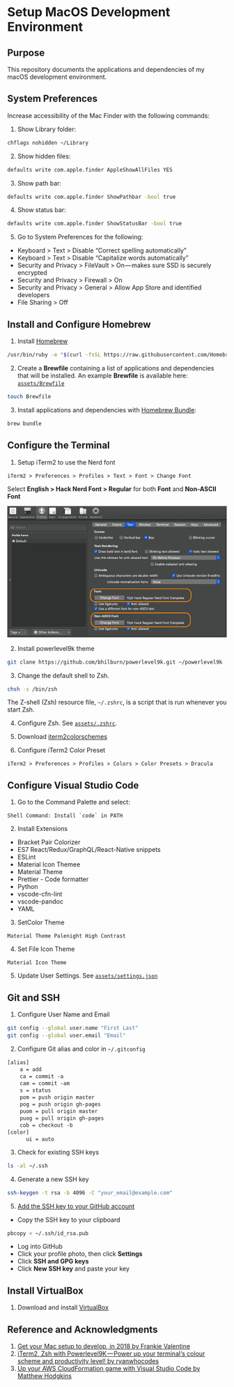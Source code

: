 # Setup MacOS Development Environment

## Purpose
This repository documents the applications and dependencies of my macOS development environment.

## System Preferences

Increase accessibility of the Mac Finder with the following commands:

1. Show Library folder:
```bash
chflags nohidden ~/Library
```

2. Show hidden files:
```bash
defaults write com.apple.finder AppleShowAllFiles YES
```

3. Show path bar:
```bash
defaults write com.apple.finder ShowPathbar -bool true
```

4. Show status bar:
```bash
defaults write com.apple.finder ShowStatusBar -bool true
```

5. Go to System Preferences for the following:

- Keyboard > Text > Disable “Correct spelling automatically”
- Keyboard > Text > Disable “Capitalize words automatically”
- Security and Privacy > FileVault > On — makes sure SSD is securely encrypted
- Security and Privacy > Firewall > On
- Security and Privacy > General > Allow App Store and identified developers
- File Sharing > Off


## Install and Configure Homebrew

1. Install [Homebrew](https://brew.sh/)
```bash
/usr/bin/ruby -e "$(curl -fsSL https://raw.githubusercontent.com/Homebrew/install/master/install)"
```

2. Create a **Brewfile** containing a list of applications and dependencies that will be installed. An example **Brewfile** is available here: [`assets/Brewfile`](assets/Brewfile)
```bash
touch Brewfile
```

3. Install applications and dependencies with [Homebrew Bundle](https://github.com/Homebrew/homebrew-bundle):
```bash
brew bundle
```

## Configure the Terminal
1. Setup iTerm2 to use the Nerd font
```
iTerm2 > Preferences > Profiles > Text > Font > Change Font
```
Select **English > Hack Nerd Font > Regular** for both **Font** and **Non-ASCII Font**

![alt tex](assets/iTerm2-font-config.png "iTerm2 Font Preferences")

2. Install powerlevel9k theme
```bash
git clone https://github.com/bhilburn/powerlevel9k.git ~/powerlevel9k
```

3. Change the default shell to Zsh.
```bash
chsh -s /bin/zsh
```

The Z-shell (Zsh) resource file, `~/.zshrc`, is a script that is run whenever you start Zsh.

4. Configure Zsh. See [`assets/.zshrc`](assets/.zshrc).

5. Download [iterm2colorschemes](https://iterm2colorschemes.com/)

6. Configure iTerm2 Color Preset
```
iTerm2 > Preferences > Profiles > Colors > Color Presets > Dracula
```

## Configure Visual Studio Code
1. Go to the Command Palette and select:
```
Shell Command: Install `code` in PATH
```

2. Install Extensions
- Bracket Pair Colorizer
- ES7 React/Redux/GraphQL/React-Native snippets
- ESLint
- Material Icon Themee
- Material Theme
- Prettier - Code formatter
- Python
- vscode-cfn-lint
- vscode-pandoc
- YAML

3. SetColor Theme
```
Material Theme Palenight High Contrast
```

4. Set File Icon Theme
```
Material Icon Theme
```

5. Update User Settings. See [`assets/settings.json`](assets/settings.json)

## Git and SSH
1. Configure User Name and Email
```bash
git config --global user.name "First Last"
git config --global user.email "Email"
```
2. Configure Git alias and color in `~/.gitconfig`
```
[alias]
    a = add
    ca = commit -a
    cam = commit -am
    s = status
    pom = push origin master
    pog = push origin gh-pages
    puom = pull origin master
    puog = pull origin gh-pages
    cob = checkout -b
[color]
	  ui = auto
```
3. Check for existing SSH keys
```bash
ls -al ~/.ssh
```
4. Generate a new SSH key
```bash
ssh-keygen -t rsa -b 4096 -C "your_email@example.com"
```
5. [Add the SSH key to your GitHub account](https://help.github.com/en/articles/adding-a-new-ssh-key-to-your-github-account)
- Copy the SSH key to your clipboard
```bash
pbcopy < ~/.ssh/id_rsa.pub
```
- Log into GitHub
- Click your profile photo, then click **Settings**
- Click **SSH and GPG keys**
- Click **New SSH key** and paste your key

## Install VirtualBox
1. Download and install [VirtualBox](https://www.virtualbox.org/wiki/Downloads)

## Reference and Acknowledgments
  1. [Get your Mac setup to develop, in 2018 by Frankie Valentine](https://medium.com/@frankie.valentine/get-your-mac-setup-to-develop-in-2018-60ce20cd14e7)
  2. [iTerm2, Zsh with Powerlevel9K — Power up your terminal‘s colour scheme and productivity level! by ryanwhocodes](https://medium.com/the-code-review/make-your-terminal-more-colourful-and-productive-with-iterm2-and-zsh-11b91607b98c)
  3. [Up your AWS CloudFormation game with Visual Studio Code by Matthew Hodgkins](https://hodgkins.io/up-your-cloudformation-game-with-vscode)
